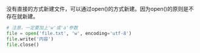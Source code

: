 
没有直接的方式新建文件，可以通过open()的方式新建。因为open()的原则是不存在就新建。

```Python
# 注意，一定要加上'w'或'a'参数
file = open('file.txt', 'w', encoding='utf-8')
file.write('内容')
file.close()
```